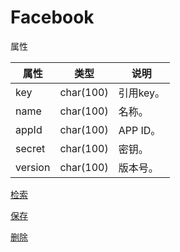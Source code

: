 # Facebook

属性

|属性|类型|说明|
|---|---|---|
|key|char(100)|引用key。|
|name|char(100)|名称。|
|appId|char(100)|APP ID。|
|secret|char(100)|密钥。|
|version|char(100)|版本号。|

[检索](doc/query.md)

[保存](doc/save.md)

[删除](doc/delete.md)
